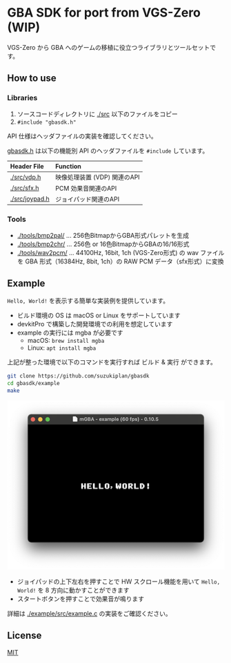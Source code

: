 # GBA SDK for port from VGS-Zero (WIP)

VGS-Zero から GBA へのゲームの移植に役立つライブラリとツールセットです。

## How to use

### Libraries

1. ソースコードディレクトリに [./src](./src) 以下のファイルをコピー
2. `#include "gbasdk.h"`

API 仕様はヘッダファイルの実装を確認してください。

[gbasdk.h](./src/gbasdk.h) は以下の機能別 API のヘッダファイルを `#include` しています。

|Header File|Function|
|:-----|:-------|
|[./src/vdp.h](./src/vdp.h)|映像処理装置 (VDP) 関連のAPI|
|[./src/sfx.h](./src/sfx.h)|PCM 効果音関連のAPI|
|[./src/joypad.h](./src/joypad.h)|ジョイパッド関連のAPI|

### Tools

- [./tools/bmp2pal/](./tools/bmp2pal/) ... 256色BitmapからGBA形式パレットを生成
- [./tools/bmp2chr/](./tools/bmp2chr/) ... 256色 or 16色BitmapからGBAの16/16形式
- [./tools/wav2pcm/](./tools/wav2pcm/) ... 44100Hz, 16bit, 1ch (VGS-Zero形式) の wav ファイルを GBA 形式（16384Hz, 8bit, 1ch）の RAW PCM データ（sfx形式）に変換

## Example

`Hello, World!` を表示する簡単な実装例を提供しています。

- ビルド環境の OS は macOS or Linux をサポートしています
- devkitPro で構築した開発環境での利用を想定しています
- example の実行には mgba が必要です
  - macOS: `brew install mgba`
  - Linux: `apt install mgba`

上記が整った環境で以下のコマンドを実行すれば ビルド & 実行 ができます。

```bash
git clone https://github.com/suzukiplan/gbasdk
cd gbasdk/example
make
```

![preview](preview.png)

- ジョイパッドの上下左右を押すことで HW スクロール機能を用いて `Hello, World!` を 8 方向に動かすことができます
- スタートボタンを押すことで効果音が鳴ります

詳細は [./example/src/example.c](./example/src/example.c) の実装をご確認ください。

## License

[MIT](LICENSE.txt)
